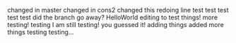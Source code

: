 changed in master
changed in cons2
changed this
redoing line
test
test
test test test
did the branch go away?
HelloWorld
editing to test things!
more testing!
testing
I am still testing!
you guessed it!
adding things
added more things
testing testing...
